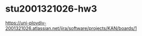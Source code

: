# stu2001321026-hw3
https://uni-plovdiv-2001321026.atlassian.net/jira/software/projects/KAN/boards/1
